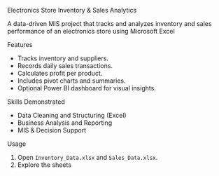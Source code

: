  Electronics Store Inventory & Sales Analytics

A data-driven MIS project that tracks and analyzes inventory and sales performance of an electronics store using Microsoft Excel 

 Features
- Tracks inventory and suppliers.
- Records daily sales transactions.
- Calculates profit per product.
- Includes pivot charts and summaries.
- Optional Power BI dashboard for visual insights.

 Skills Demonstrated
- Data Cleaning and Structuring (Excel)
- Business Analysis and Reporting
- MIS & Decision Support

Usage
1. Open `Inventory_Data.xlsx` and `Sales_Data.xlsx`.
2. Explore the sheets

